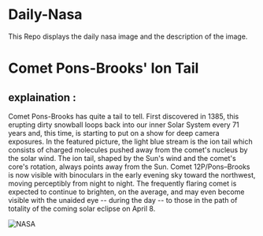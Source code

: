 # Daily-Nasa

This Repo displays the daily nasa image and the description of the image.

<!--NASA-->
# Comet Pons-Brooks' Ion Tail
## explaination :

Comet Pons-Brooks has quite a tail to tell.  First discovered in 1385, this erupting dirty snowball loops back into our inner Solar System every 71 years and, this time, is starting to put on a show for deep camera exposures.  In the featured picture, the light blue stream is the ion tail which consists of charged molecules pushed away from the comet's nucleus by the solar wind.  The ion tail, shaped by the Sun's wind and the comet's core's rotation, always points away from the Sun.  Comet 12P/Pons–Brooks is now visible with binoculars in the early evening sky toward the northwest, moving perceptibly from night to night.  The frequently flaring comet is expected to continue to brighten, on the average, and may even become visible with the unaided eye --  during the day -- to those in the path of totality of the coming solar eclipse on April 8.

![NASA](https://apod.nasa.gov/apod/image/2403/CometPons_Peirce_1080.jpg)
<!--/NASA-->
